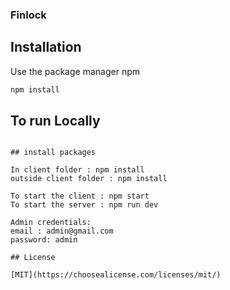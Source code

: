 ### Finlock
## Installation

Use the package manager npm

```bash
npm install
```

## To run Locally


```

## install packages

In client folder : npm install
outside client folder : npm install

To start the client : npm start
To start the server : npm run dev

Admin credentials: 
email : admin@gmail.com
password: admin

## License

[MIT](https://choosealicense.com/licenses/mit/)

